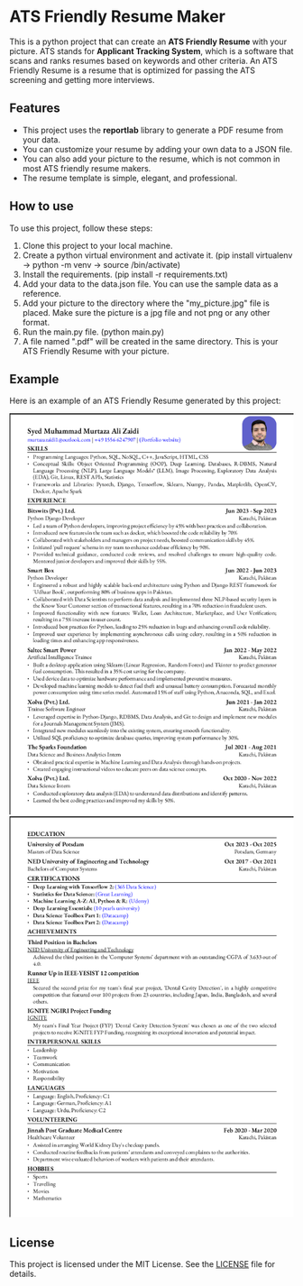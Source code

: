
# ATS Friendly Resume Maker

This is a python project that can create an **ATS Friendly Resume** with your picture. ATS stands for **Applicant Tracking System**, which is a software that scans and ranks resumes based on keywords and other criteria. An ATS Friendly Resume is a resume that is optimized for passing the ATS screening and getting more interviews.

## Features

- This project uses the **reportlab** library to generate a PDF resume from your data.
- You can customize your resume by adding your own data to a JSON file.
- You can also add your picture to the resume, which is not common in most ATS friendly resume makers.
- The resume template is simple, elegant, and professional.

## How to use

To use this project, follow these steps:

1. Clone this project to your local machine.
2. Create a python virtual environment and activate it. (pip install virtualenv -> python<version> -m venv <virtual-environment-name> -> source <virtual-environment-name>/bin/activate)
3. Install the requirements. (pip install -r requirements.txt)
4. Add your data to the data.json file. You can use the sample data as a reference.
5. Add your picture to the directory where the "my_picture.jpg" file is placed. Make sure the picture is a jpg file and not png or any other format.
6. Run the main.py file. (python main.py)
7. A file named "<your-name>.pdf" will be created in the same directory. This is your ATS Friendly Resume with your picture.

## Example

Here is an example of an ATS Friendly Resume generated by this project:

![Example resume](example_1.png)
![Example resume](example_2.png)

## License

This project is licensed under the MIT License. See the [LICENSE](LICENSE) file for details.
